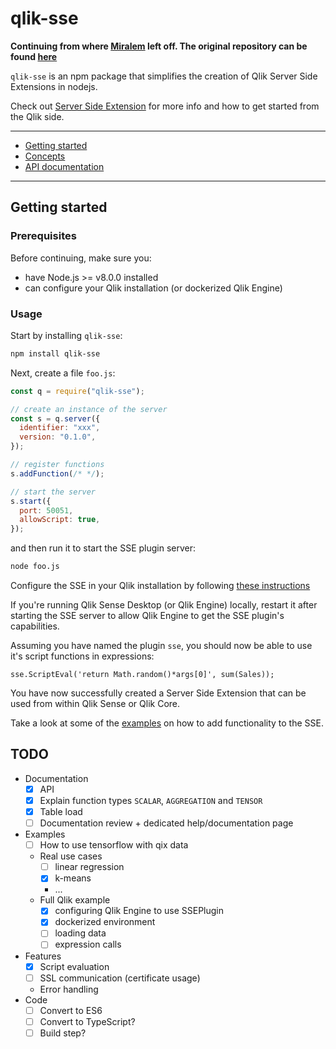 # qlik-sse

**Continuing from where [Miralem](https://github.com/miralemd) left off. The original repository can be found [here](https://github.com/miralemd/qlik-sse)**

`qlik-sse` is an npm package that simplifies the creation of Qlik Server Side Extensions in nodejs.

Check out [Server Side Extension](https://github.com/qlik-oss/server-side-extension) for more info and how to get started from the Qlik side.

---

- [Getting started](#getting-started)
- [Concepts](./docs/concepts.md)
- [API documentation](./docs/api.md)

---

## Getting started

### Prerequisites

Before continuing, make sure you:

- have Node.js >= v8.0.0 installed
- can configure your Qlik installation (or dockerized Qlik Engine)

### Usage

Start by installing `qlik-sse`:

```sh
npm install qlik-sse
```

Next, create a file `foo.js`:

```js
const q = require("qlik-sse");

// create an instance of the server
const s = q.server({
  identifier: "xxx",
  version: "0.1.0",
});

// register functions
s.addFunction(/* */);

// start the server
s.start({
  port: 50051,
  allowScript: true,
});
```

and then run it to start the SSE plugin server:

```sh
node foo.js
```

Configure the SSE in your Qlik installation by following [these instructions](https://github.com/qlik-oss/server-side-extension/blob/master/docs/configuration.md)

If you're running Qlik Sense Desktop (or Qlik Engine) locally, restart it after starting the SSE server to allow Qlik Engine to get the SSE plugin's capabilities.

Assuming you have named the plugin `sse`, you should now be able to use it's script functions in expressions:

```basic
sse.ScriptEval('return Math.random()*args[0]', sum(Sales));
```

You have now successfully created a Server Side Extension that can be used from within Qlik Sense or Qlik Core.

Take a look at some of the [examples](./examples) on how to add functionality to the SSE.

## TODO

- Documentation
  - [x] API
  - [x] Explain function types `SCALAR`, `AGGREGATION` and `TENSOR`
  - [x] Table load
  - [ ] Documentation review + dedicated help/documentation page
- Examples
  - [ ] How to use tensorflow with qix data
  - Real use cases
    - [ ] linear regression
    - [x] k-means
    - ...
  - Full Qlik example
    - [x] configuring Qlik Engine to use SSEPlugin
    - [x] dockerized environment
    - [ ] loading data
    - [ ] expression calls
- Features
  - [x] Script evaluation
  - [ ] SSL communication (certificate usage)
  - Error handling
- Code
  - [ ] Convert to ES6
  - [ ] Convert to TypeScript?
  - [ ] Build step?
